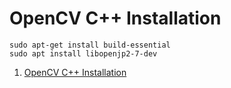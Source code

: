 # OpenCV C++ Installation


```
sudo apt-get install build-essential
sudo apt install libopenjp2-7-dev
```
1. [OpenCV C++ Installation](https://www.geeksforgeeks.org/how-to-install-opencv-in-c-on-linux/)

